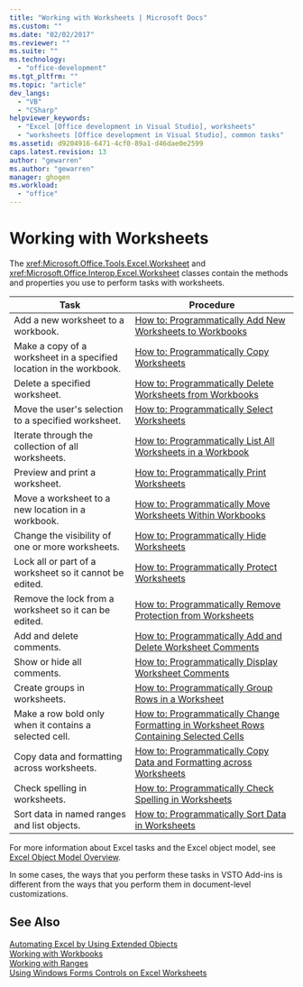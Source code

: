 ```yaml
---
title: "Working with Worksheets | Microsoft Docs"
ms.custom: ""
ms.date: "02/02/2017"
ms.reviewer: ""
ms.suite: ""
ms.technology: 
  - "office-development"
ms.tgt_pltfrm: ""
ms.topic: "article"
dev_langs: 
  - "VB"
  - "CSharp"
helpviewer_keywords: 
  - "Excel [Office development in Visual Studio], worksheets"
  - "worksheets [Office development in Visual Studio], common tasks"
ms.assetid: d9204916-6471-4cf0-89a1-d46dae0e2599
caps.latest.revision: 13
author: "gewarren"
ms.author: "gewarren"
manager: ghogen
ms.workload: 
  - "office"
---
```

# Working with Worksheets
  The <xref:Microsoft.Office.Tools.Excel.Worksheet> and <xref:Microsoft.Office.Interop.Excel.Worksheet> classes contain the methods and properties you use to perform tasks with worksheets.  
  
|Task|Procedure|  
|----------|---------------|  
|Add a new worksheet to a workbook.|[How to: Programmatically Add New Worksheets to Workbooks](../vsto/how-to-programmatically-add-new-worksheets-to-workbooks.md)|  
|Make a copy of a worksheet in a specified location in the workbook.|[How to: Programmatically Copy Worksheets](../vsto/how-to-programmatically-copy-worksheets.md)|  
|Delete a specified worksheet.|[How to: Programmatically Delete Worksheets from Workbooks](../vsto/how-to-programmatically-delete-worksheets-from-workbooks.md)|  
|Move the user's selection to a specified worksheet.|[How to: Programmatically Select Worksheets](../vsto/how-to-programmatically-select-worksheets.md)|  
|Iterate through the collection of all worksheets.|[How to: Programmatically List All Worksheets in a Workbook](../vsto/how-to-programmatically-list-all-worksheets-in-a-workbook.md)|  
|Preview and print a worksheet.|[How to: Programmatically Print Worksheets](../vsto/how-to-programmatically-print-worksheets.md)|  
|Move a worksheet to a new location in a workbook.|[How to: Programmatically Move Worksheets Within Workbooks](../vsto/how-to-programmatically-move-worksheets-within-workbooks.md)|  
|Change the visibility of one or more worksheets.|[How to: Programmatically Hide Worksheets](../vsto/how-to-programmatically-hide-worksheets.md)|  
|Lock all or part of a worksheet so it cannot be edited.|[How to: Programmatically Protect Worksheets](../vsto/how-to-programmatically-protect-worksheets.md)|  
|Remove the lock from a worksheet so it can be edited.|[How to: Programmatically Remove Protection from Worksheets](../vsto/how-to-programmatically-remove-protection-from-worksheets.md)|  
|Add and delete comments.|[How to: Programmatically Add and Delete Worksheet Comments](../vsto/how-to-programmatically-add-and-delete-worksheet-comments.md)|  
|Show or hide all comments.|[How to: Programmatically Display Worksheet Comments](../vsto/how-to-programmatically-display-worksheet-comments.md)|  
|Create groups in worksheets.|[How to: Programmatically Group Rows in a Worksheet](../vsto/how-to-programmatically-group-rows-in-a-worksheet.md)|  
|Make a row bold only when it contains a selected cell.|[How to: Programmatically Change Formatting in Worksheet Rows Containing Selected Cells](../vsto/how-to-programmatically-change-formatting-in-worksheet-rows-containing-selected-cells.md)|  
|Copy data and formatting across worksheets.|[How to: Programmatically Copy Data and Formatting across Worksheets](../vsto/how-to-programmatically-copy-data-and-formatting-across-worksheets.md)|  
|Check spelling in worksheets.|[How to: Programmatically Check Spelling in Worksheets](../vsto/how-to-programmatically-check-spelling-in-worksheets.md)|  
|Sort data in named ranges and list objects.|[How to: Programmatically Sort Data in Worksheets](../vsto/how-to-programmatically-sort-data-in-worksheets.md)|  
  
 For more information about Excel tasks and the Excel object model, see [Excel Object Model Overview](../vsto/excel-object-model-overview.md).  
  
 In some cases, the ways that you perform these tasks in VSTO Add-ins is different from the ways that you perform them in document-level customizations.  
  
## See Also  
 [Automating Excel by Using Extended Objects](../vsto/automating-excel-by-using-extended-objects.md)   
 [Working with Workbooks](../vsto/working-with-workbooks.md)   
 [Working with Ranges](../vsto/working-with-ranges.md)   
 [Using Windows Forms Controls on Excel Worksheets](../vsto/using-windows-forms-controls-on-excel-worksheets.md)  
  
  